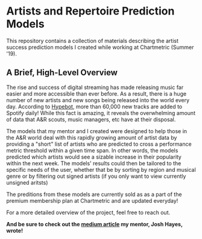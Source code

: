 # Artists and Repertoire Prediction Models

This repository contains a collection of materials describing the artist success prediction models I created while working at Chartmetric (Summer '19).


## A Brief, High-Level Overview

The rise and success of digital streaming has made releasing music far easier and more accessible than ever before.  As a result, there is a huge number of new artists and new songs being released into the world every day. According to [Hypebot](https://www.hypebot.com/hypebot/2021/02/60000-tracks-are-uploaded-to-spotify-every-day.html), more than 60,000 new tracks are added to Spotify daily!  While this fact is amazing, it reveals the overwhelming amount of data that A&R scouts, music managers, etc have at their disposal.  

The models that my mentor and I created were designed to help those in the A&R world deal with this rapidly growing amount of artist data by providing a "short" list of artists who are predicted to cross a performance metric threshold within a given time span. In other words, the models predicted which artists would see a sizable increase in their popularity within the next week.  The models' results could then be tailored to the specific needs of the user, 
whether that be by sorting by region and musical genre or by filtering out signed artists (if you only want to view currently unsigned aritsts)

The preditions from these models are currently sold as as a part of the premium membership plan at Chartmetric and are updated everyday!


For a more detailed overview of the project, feel free to reach out.  

**And be sure to check out the [medium article](https://medium.com/chartmetric-blog/the-next-era-of-a-r-tools-a20c1b6ad5e3) my mentor, Josh Hayes, wrote!**








 
